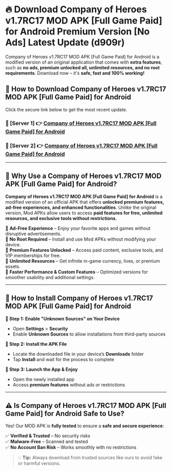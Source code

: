 # 🔥 Download Company of Heroes v1.7RC17 MOD APK [Full Game Paid] for Android Premium Version [No Ads] Latest Update (d909r) 

Company of Heroes v1.7RC17 MOD APK [Full Game Paid] for Android is a modified version of an original application that comes with **extra features**, such as **no ads, premium unlocked all, unlimited resources, and no root requirements**. Download now – it's **safe, fast and 100% working!**

## **📱 How to Download Company of Heroes v1.7RC17 MOD APK [Full Game Paid] for Android**  

Click the secure link below to get the most recent update.  

 ### **📌 [Server 1] 👉** [Company of Heroes v1.7RC17 MOD APK [Full Game Paid] for Android](https://apkcomod.com?title=Company_of_Heroes_v1.7RC17_MOD_APK_[Full_Game_Paid]_for_Android)

 ### **📌 [Server 2] 👉** [Company of Heroes v1.7RC17 MOD APK [Full Game Paid] for Android](https://apkcomod.com?title=Company_of_Heroes_v1.7RC17_MOD_APK_[Full_Game_Paid]_for_Android)

---

## **🤖 Why Use a Company of Heroes v1.7RC17 MOD APK [Full Game Paid] for Android?**  

**Company of Heroes v1.7RC17 MOD APK [Full Game Paid] for Android** is a modified version of an official APK that offers **unlocked premium features, ad-free experiences, and enhanced functionalities**. Unlike the original version, Mod APKs allow users to access **paid features for free, unlimited resources, and exclusive tools without restrictions**.

🔽 **Ad-Free Experience** – Enjoy your favorite apps and games without disruptive advertisements.  
🔽 **No Root Required** – Install and use Mod APKs without modifying your device.  
🔽 **Premium Features Unlocked** – Access paid content, exclusive tools, and VIP memberships for free.  
🔽 **Unlimited Resources** – Get infinite in-game currency, lives, or premium assets.  
🔽 **Faster Performance & Custom Features** – Optimized versions for smoother usability and additional settings.  

---

## **🚀 How to Install Company of Heroes v1.7RC17 MOD APK [Full Game Paid] for Android**  

**🔹 Step 1:** **Enable "Unknown Sources" on Your Device**  
- Open **Settings** > **Security**  
- Enable **Unknown Sources** to allow installations from third-party sources  

**🔹 Step 2:** **Install the APK File**  
- Locate the downloaded file in your device’s **Downloads** folder  
- Tap **Install** and wait for the process to complete  

**🔹 Step 3:** **Launch the App & Enjoy**  
- Open the newly installed app  
- Access **premium features** without ads or restrictions  

---

## **⚠️ Is Company of Heroes v1.7RC17 MOD APK [Full Game Paid] for Android Safe to Use?**  

Yes! Our MOD APK is **fully tested** to ensure a **safe and secure experience**:

✅ **Verified & Trusted** – No security risks  
✅ **Malware-Free** – Scanned and tested  
✅ **No Account Ban Risk** – Works smoothly with no restrictions  

> 💡 **Tip:** Always download from trusted sources like ours to avoid fake or harmful versions.